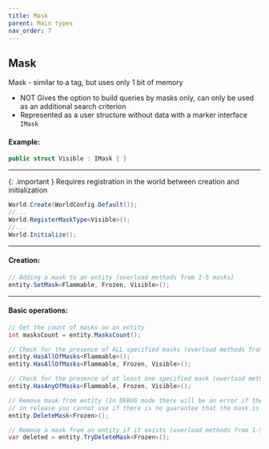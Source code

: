 ```yaml
---
title: Mask
parent: Main types
nav_order: 7
---
```


## Mask
Mask - similar to a tag, but uses only 1 bit of memory
- NOT Gives the option to build queries by masks only, can only be used as an additional search criterion
- Represented as a user structure without data with a marker interface `IMask`

#### Example:
```c#
public struct Visible : IMask { }
```
___

{: .important }
Requires registration in the world between creation and initialization

```c#
World.Create(WorldConfig.Default());
//...
World.RegisterMaskType<Visible>();
//...
World.Initialize();
```
___

#### Creation:
```c#
// Adding a mask to an entity (overload methods from 1-5 masks)
entity.SetMask<Flammable, Frozen, Visible>();
```
___

#### Basic operations:
```c#
// Get the count of masks on an entity
int masksCount = entity.MasksCount();

// Check for the presence of ALL specified masks (overload methods from 1-3 masks)
entity.HasAllOfMasks<Flammable>();
entity.HasAllOfMasks<Flammable, Frozen, Visible>();

// Check for the presence of at least one specified mask (overload methods from 2-3 masks)
entity.HasAnyOfMasks<Flammable, Frozen, Visible>();

// Remove mask from entity (In DEBUG mode there will be an error if the entity is not present, 
// in release you cannot use if there is no guarantee that the mask is present) (overload methods from 1-5 masks)
entity.DeleteMask<Frozen>();

// Remove a mask from an entity if it exists (overload methods from 1-5 masks)
var deleted = entity.TryDeleteMask<Frozen>();
```